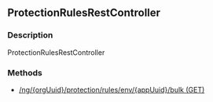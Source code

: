 ## ProtectionRulesRestController
### Description
ProtectionRulesRestController
### Methods
- [ /ng/{orgUuid}/protection/rules/env/{appUuid}/bulk (GET) ]( ./dcc1d85d9a6c309cd3d5aabdb8137db0.md)
